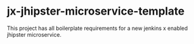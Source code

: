 # jx-jhipster-microservice-template
This project has all boilerplate requirements for a new jenkins x enabled jhipster microservice.

